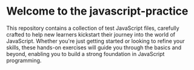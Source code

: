 # Welcome to the javascript-practice 
 This repository contains a collection of test JavaScript files, carefully crafted to help new learners kickstart their journey into the world of JavaScript. Whether you're just getting started or looking to refine your skills, these hands-on exercises will guide you through the basics and beyond, enabling you to build a strong foundation in JavaScript programming.
